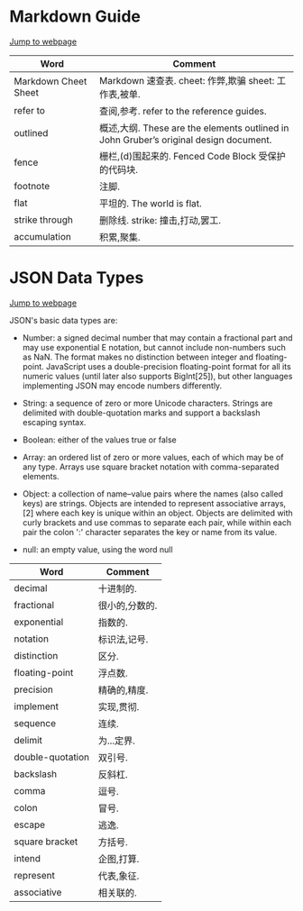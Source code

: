 # Markdown Guide

[Jump to webpage](https://www.markdownguide.org/cheat-sheet/)

|Word|Comment|
|----|----|
|Markdown Cheet Sheet|Markdown 速查表. cheet: 作弊,欺骗 sheet: 工作表,被单.|
|refer to|查阅,参考. refer to the reference guides.|
|outlined|概述,大纲. These are the elements outlined in John Gruber’s original design document.|
|fence|栅栏,(d)围起来的. Fenced Code Block 受保护的代码块.|
|footnote|注脚.|
|flat|平坦的. The world is flat.|
|strike through|删除线. strike: 撞击,打动,罢工.|
|accumulation|积累,聚集.|

# JSON Data Types

[Jump to webpage](https://en.wikipedia.org/wiki/JSON#Data_types:~:text=Data%20types,-%5B)

JSON's basic data types are:

- Number: a signed decimal number that may contain a fractional part and may use exponential E notation, but cannot include non-numbers such as NaN. The format makes no distinction between integer and floating-point. JavaScript uses a double-precision floating-point format for all its numeric values (until later also supports BigInt[25]), but other languages implementing JSON may encode numbers differently.

- String: a sequence of zero or more Unicode characters. Strings are delimited with double-quotation marks and support a backslash escaping syntax.

- Boolean: either of the values true or false

- Array: an ordered list of zero or more values, each of which may be of any type. Arrays use square bracket notation with comma-separated elements.

- Object: a collection of name–value pairs where the names (also called keys) are strings. Objects are intended to represent associative arrays,[2] where each key is unique within an object. Objects are delimited with curly brackets and use commas to separate each pair, while within each pair the colon ':' character separates the key or name from its value.

- null: an empty value, using the word null

|Word|Comment|
|----|----|
|decimal|十进制的.|
|fractional|很小的,分数的.|
|exponential|指数的.|
|notation|标识法,记号.|
|distinction|区分.|
|floating-point|浮点数.|
|precision|精确的,精度.|
|implement|实现,贯彻.|
|sequence|连续.|
|delimit|为...定界.|
|double-quotation|双引号.|
|backslash|反斜杠.|
|comma|逗号.|
|colon|冒号.|
|escape|逃逸.|
|square bracket|方括号.|
|intend|企图,打算.|
|represent|代表,象征.|
|associative|相关联的.|
